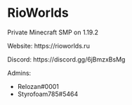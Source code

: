 <h1>RioWorlds</h1>
<p>Private Minecraft SMP on 1.19.2</p>
<p>Website: https://rioworlds.ru</p>
<p>Discord: https://discord.gg/6jBmzxBsMg</p>
Admins:
<ul>
<li>Relozan#0001</li>
<li>Styrofoam785#5464</li>
<ul>
